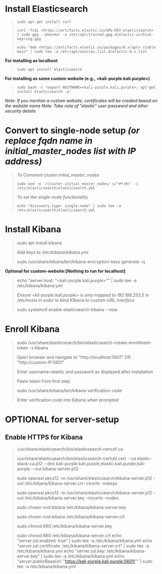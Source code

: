 # Install Elasticsearch
> `sudo apt-get install curl`
> 
> `curl -fsSL <https://artifacts.elastic.co/GPG-KEY-elasticsearch> | sudo gpg --dearmor -o /etc/apt/trusted.gpg.d/elastic-archive-keyring.gpg`
> 
> `echo "deb <https://artifacts.elastic.co/packages/8.x/apt> stable main" | sudo tee -a /etc/apt/sources.list.d/elastic-8.x.list`

 **For installing as localhost**
> `sudo apt install elasticsearch`

**For installing as some custom website (e.g., <kali-purple.kali.purple>)**
> `sudo bash -c "export HOSTNAME=<kali-purple.kali.purple>; apt-get install elasticsearch -y"`

*Note: If you mention a custom website, certificates will be created based on the website name*
*Note: Take note of "elastic" user password and other security details*

# Convert to single-node setup *(or replace fqdn name in initial_master_nodes list with IP address)*
> *To Comment cluster.initial_master_nodes*
> 
>  `sudo sed -e '/cluster.initial_master_nodes/ s/^#*/#/' -i /etc/elasticsearch/elasticsearch.yml`
> 
> *To set the single-node functionality*
> 
> `echo "discovery.type: single-node" | sudo tee -a /etc/elasticsearch/elasticsearch.yml`

# Install Kibana
>sudo apt install kibana
>
>*Add keys to /etc/kibana/kibana.yml*
>
>sudo /usr/share/kibana/bin/kibana-encryption-keys generate -q

**Optional for custom-website:[Nothing to run for localhost]**
> echo "server.host: \"<kali-purple.kali.purple>\"" | sudo tee -a /etc/kibana/kibana.yml
> 
> *Ensure <kli-purple.kali.purple> is only mapped to 192.168.253.5 in /etc/hosts in order to bind Kibana to custom-URL interface*
> 
> sudo systemctl enable elasticsearch kibana --now

# Enroll Kibana
> sudo /usr/share/elasticsearch/bin/elasticsearch-create-enrollment-token -s kibana
> 
> Open browser and navigate to "http://localhost:5601"  OR "http://custom-IP:5601"
> 
> Enter username=elastic and password as displayed after installation
> 
> Paste token from first step
> 
> sudo /usr/share/kibana/bin/kibana-verification-code
> 
> Enter verification code into Kibana when prompted

# OPTIONAL for server-setup
## Enable HTTPS for Kibana
> /usr/share/elasticsearch/bin/elasticsearch-certutil ca
> 
> /usr/share/elasticsearch/bin/elasticsearch-certutil cert --ca elastic-stack-ca.p12 --dns kali-purple.kali.purple,elastic.kali.purple,kali-purple --out kibana-server.p12
> 
> sudo openssl pkcs12 -in /usr/share/elasticsearch/kibana-server.p12 -out /etc/kibana/kibana-server.crt -clcerts -nokeys
> 
> sudo openssl pkcs12 -in /usr/share/elasticsearch/kibana-server.p12 -out /etc/kibana/kibana-server.key -nocerts -nodes
> 
> sudo chown root:kibana /etc/kibana/kibana-server.key
> 
> sudo chown root:kibana /etc/kibana/kibana-server.crt
> 
> sudo chmod 660 /etc/kibana/kibana-server.key
> 
> sudo chmod 660 /etc/kibana/kibana-server.crt
> echo "server.ssl.enabled: true" | sudo tee -a /etc/kibana/kibana.yml
> echo "server.ssl.certificate: /etc/kibana/kibana-server.crt" | sudo tee -a /etc/kibana/kibana.yml
> echo "server.ssl.key: /etc/kibana/kibana-server.key" | sudo tee -a /etc/kibana/kibana.yml
> echo "server.publicBaseUrl: \"https://kali-purple.kali.purple:5601\"" | sudo tee -a /etc/kibana/kibana.yml

